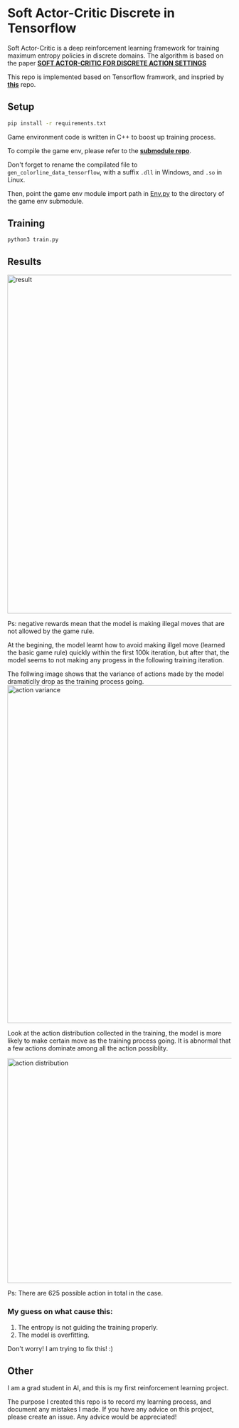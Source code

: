 # Soft Actor-Critic Discrete in Tensorflow
Soft Actor-Critic is a deep reinforcement learning framework for training maximum entropy policies in discrete domains. The algorithm is based on the paper **[SOFT ACTOR-CRITIC FOR DISCRETE ACTION SETTINGS](https://arxiv.org/abs/1910.07207)**

This repo is implemented based on Tensorflow framwork, and inspried by **[this](https://github.com/toshikwa/sac-discrete.pytorch)** repo.

## Setup
```bash
pip install -r requirements.txt
```

Game environment code is written in C++ to boost up training process.

To compile the game env, please refer to the **[submodule repo](https://github.com/djjbxxz/ColorLine_Environment/tree/tensorflow)**.

Don't forget to rename the compilated file to `gen_colorline_data_tensorflow`, with a suffix `.dll` in Windows, and `.so` in Linux.

Then, point the game env module import path in [Env.py](Env.py) to the directory of the game env submodule.


## Training
```python3
python3 train.py
```

## Results

<img width="761" alt="result" src="https://user-images.githubusercontent.com/41796656/213947925-55341859-1d88-4891-ad27-f6fdfb122cfc.png">

Ps: negative rewards mean that the model is making illegal moves that are not allowed by the game rule.


At the begining, the model learnt how to avoid making illgel move (learned the basic game rule) quickly within the first 100k iteration, but after that, the model seems to not making any progess in the following training iteration.

The follwing image shows that the variance of actions made by the model dramaticlly drop as the training process going.
<img width="759" alt="action variance" src="https://user-images.githubusercontent.com/41796656/213948256-156db940-244a-4a57-842f-ab13c7ff4b73.png">


Look at the action distribution collected in the training, the model is more likely to make certain move as the training process going. It is abnormal that a few actions dominate among  all the action possiblity.

<img width="505" alt="action distribution" src="https://user-images.githubusercontent.com/41796656/213948471-d30a53cb-48d7-4c05-9b6d-d7998a0df7d4.png">

Ps: There are 625 possible action in total in the case.

### My guess on what cause this:
1) The entropy is not guiding the training properly.
2) The model is overfitting.

Don't worry! I am trying to fix this! :)

## Other

I am a grad student in AI, and this is my first reinforcement learning project.

The purpose I created this repo is to record my learning process, and document any mistakes I made. 
If you have any advice on this project, please create an issue. Any advice would be appreciated!
